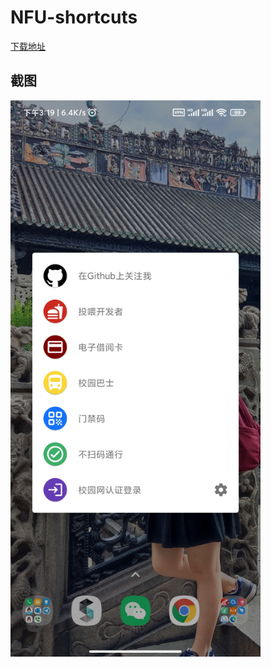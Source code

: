 # NFU-shortcuts

[下载地址](https://wwa.lanzoui.com/i5YTBpmchne)  

## 截图  
<img src="https://raw.githubusercontent.com/bqliang/NFU-shortcuts/main/Screenshot.jpg" width="400">
